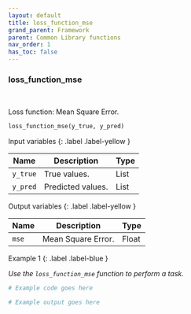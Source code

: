 ```yaml
---
layout: default
title: loss_function_mse
grand_parent: Framework
parent: Common Library functions
nav_order: 1
has_toc: false
---
```


<h3>loss_function_mse</h3>

<br>

<p align = "justify">
    Loss function: Mean Square Error.
</p>

```python
loss_function_mse(y_true, y_pred)
```

Input variables
{: .label .label-yellow }

<table style = "width:100%">
    <thead>
      <tr>
        <th>Name</th>
        <th>Description</th>
        <th>Type</th>
      </tr>
    </thead>
    <tr>
        <td><code>y_true</code></td>
        <td>True values.</td>
        <td>List</td>
    </tr>
    <tr>
        <td><code>y_pred</code></td>
        <td>Predicted values.</td>
        <td>List</td>
    </tr>
</table>

Output variables
{: .label .label-yellow }

<table style = "width:100%">
    <thead>
      <tr>
        <th>Name</th>
        <th>Description</th>
        <th>Type</th>
      </tr>
    </thead>
    <tr>
        <td><code>mse</code></td>
        <td>Mean Square Error.</td>
        <td>Float</td>
    </tr>
</table>

Example 1
{: .label .label-blue }

<p align = "justify">
    <i>
        Use the <code>loss_function_mse</code> function to perform a task.
    </i>
</p>

```python
# Example code goes here
```

```bash
# Example output goes here
```

